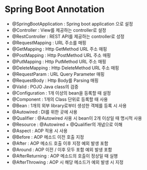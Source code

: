 # Spring Boot Annotation
- @SpringBootApplication : Spring boot application 으로 설정
- @Controller : View를 제공하는 controller로 설정
- @RestController : REST API를 제공하는 controller로 성정
- @RequestMapping : URL 주소를 매핑
- @GetMapping : Http GetMethod URL 주소 매핑
- @PostMapping : Http PostMethod URL 주소 매핑
- @PutMapping : Http PutMethod URL 주소 매핑
- @DeleteMapping : Http DeleteMethod URL 주소 매핑
- @RequestParam : URL Query Parameter 매핑
- @RequestBody : Http Body를 Parsing 매핑
- @Valid : POJO Java class의 검증
- @Configuration : 1개 이상의 bean을 등록할 때 설정
- @Component : 1개의 Class 단위로 등록할 때 사용
- @Bean : 1개의 외부 library로부터 생성한 객체를 등록 시 사용
- @Autowired : DI를 위한 곳에 사용
- @Qualifier : @Autowired 사용 시 bean이 2개 이상일 때 명시적 사용
- @Resource : @Autowired + @Qualifier의 개념으로 이해
- @Aspect : AOP 적용 시 사용
- @Before : AOP 메소드 이전 호출 지정
- @After : AOP 메소드 호출 이후 지정 예외 발생 포함
- @Around : AOP 이전 / 이후 모두 포함 예외 발생 포함
- @AfterReturning : AOP 메소드의 호출이 정상일 때 실행
- @AfterThrowing : AOP 시 해당 메소드가 예외 발생 시 지정
